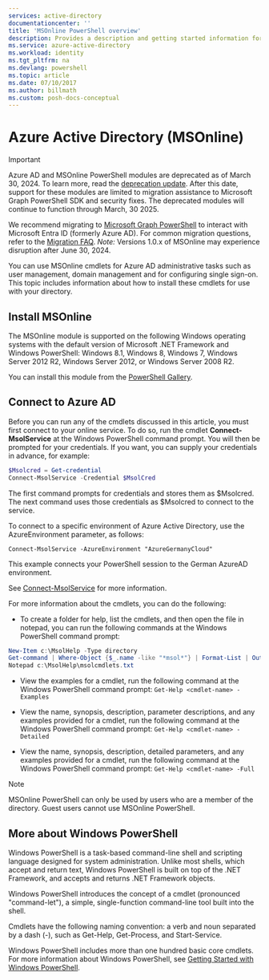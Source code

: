 ```yaml
---
services: active-directory
documentationcenter: ''
title: 'MSOnline PowerShell overview'
description: Provides a description and getting started information for MSOline PowerShell.
ms.service: azure-active-directory
ms.workload: identity
ms.tgt_pltfrm: na
ms.devlang: powershell
ms.topic: article
ms.date: 07/10/2017
ms.author: billmath
ms.custom: posh-docs-conceptual
---
```


# Azure Active Directory (MSOnline)

>[!IMPORTANT]
> Azure AD and MSOnline PowerShell modules are deprecated as of March 30, 2024. To learn more, read the [deprecation update](https://techcommunity.microsoft.com/t5/microsoft-entra-blog/important-update-deprecation-of-azure-ad-powershell-and-msonline/ba-p/4094536). After this date, support for these modules are limited to migration assistance to Microsoft Graph PowerShell SDK and security fixes. The deprecated modules will continue to function through March, 30 2025.
>
> We recommend migrating to [Microsoft Graph PowerShell](/powershell/microsoftgraph/overview) to interact with Microsoft Entra ID (formerly Azure AD). For common migration questions, refer to the [Migration FAQ](/powershell/azure/active-directory/migration-faq). *Note:* Versions 1.0.x of MSOnline may experience disruption after June 30, 2024.

You can use MSOnline cmdlets for Azure AD administrative tasks such as user management, domain management and for configuring single sign-on.
This topic includes information about how to install these cmdlets for use with your directory.

## Install MSOnline

The MSOnline module is supported on the following Windows operating systems with the default version of Microsoft .NET Framework and Windows PowerShell: Windows 8.1, Windows 8, Windows 7, Windows Server 2012 R2, Windows Server 2012, or Windows Server 2008 R2.

You can install this module from the [PowerShell Gallery](https://www.powershellgallery.com/packages/MSOnline).

## Connect to Azure AD

Before you can run any of the cmdlets discussed in this article, you must first connect to your online service.
To do so, run the cmdlet **Connect-MsolService** at the Windows PowerShell command prompt.
You will then be prompted for your credentials.
If you want, you can supply your credentials in advance, for example:

```PowerShell
$Msolcred = Get-credential
Connect-MsolService -Credential $MsolCred
```

The first command prompts for credentials and stores them as $Msolcred.
The next command uses those credentials as $Msolcred to connect to the service.

To connect to a specific environment of Azure Active Directory, use the AzureEnvironment parameter, as follows:

`Connect-MsolService -AzureEnvironment "AzureGermanyCloud"`

This example connects your PowerShell session to the German AzureAD environment.

See [Connect-MsolService](/powershell/module/msonline/connect-msolservice) for more information.

For more information about the cmdlets, you can do the following:

* To create a folder for help, list the cmdlets, and then open the file in notepad, you can run the following commands at the Windows PowerShell command prompt:

```PowerShell
New-Item c:\MsolHelp -Type directory
Get-command | Where-Object {$_.name -like "*msol*"} | Format-List | Out-File c:\MsolHelp\msolcmdlets.txt
Notepad c:\MsolHelp\msolcmdlets.txt
```

* View the examples for a cmdlet, run the following command at the Windows PowerShell command prompt: `Get-Help <cmdlet-name> -Examples`

* View the name, synopsis, description, parameter descriptions, and any examples provided for a cmdlet, run the following command at the Windows PowerShell command prompt: `Get-Help <cmdlet-name> -Detailed`

* View the name, synopsis, description, detailed parameters, and any examples provided for a cmdlet, run the following command at the Windows PowerShell command prompt: `Get-Help <cmdlet-name> -Full`

>[!NOTE]
>MSOnline PowerShell can only be used by users who are a member of the directory. Guest users cannot use MSOnline PowerShell.

## More about Windows PowerShell

Windows PowerShell is a task-based command-line shell and scripting language designed for system administration.
Unlike most shells, which accept and return text, Windows PowerShell is built on top of the .NET Framework, and accepts and returns .NET Framework objects.

Windows PowerShell introduces the concept of a cmdlet (pronounced "command-let"), a simple, single-function command-line tool built into the shell.

Cmdlets have the following naming convention: a verb and noun separated by a dash (-), such as Get-Help, Get-Process, and Start-Service.

Windows PowerShell includes more than one hundred basic core cmdlets.
For more information about Windows PowerShell, see [Getting Started with Windows PowerShell](https://msdn.microsoft.com/powershell/scripting/getting-started/getting-started-with-windows-powershell).

